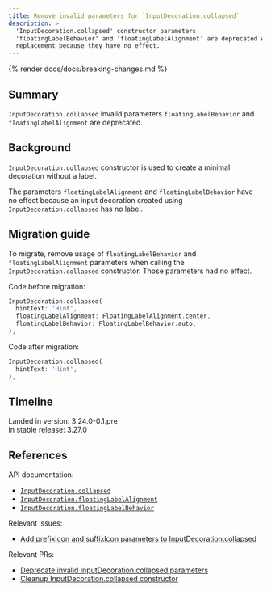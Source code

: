 ```yaml
---
title: Remove invalid parameters for `InputDecoration.collapsed`
description: >
  'InputDecoration.collapsed' constructor parameters
  'floatingLabelBehavior' and 'floatingLabelAlignment' are deprecated without
  replacement because they have no effect.
---
```


{% render docs/docs/breaking-changes.md %}

## Summary

`InputDecoration.collapsed` invalid parameters `floatingLabelBehavior` and
`floatingLabelAlignment` are deprecated.

## Background

`InputDecoration.collapsed` constructor is used to
create a minimal decoration without a label.

The parameters `floatingLabelAlignment` and `floatingLabelBehavior` have
no effect because an input decoration created using
`InputDecoration.collapsed` has no label.

## Migration guide

To migrate, remove usage of `floatingLabelBehavior` and `floatingLabelAlignment`
parameters when calling the `InputDecoration.collapsed` constructor.
Those parameters had no effect.

Code before migration:

```dart
InputDecoration.collapsed(
  hintText: 'Hint',
  floatingLabelAlignment: FloatingLabelAlignment.center,
  floatingLabelBehavior: FloatingLabelBehavior.auto,
),
```

Code after migration:

```dart
InputDecoration.collapsed(
  hintText: 'Hint',
),
```

## Timeline

Landed in version: 3.24.0-0.1.pre<br>
In stable release: 3.27.0

## References

API documentation:

* [`InputDecoration.collapsed`][]
* [`InputDecoration.floatingLabelAlignment`][]
* [`InputDecoration.floatingLabelBehavior`][]

Relevant issues:

* [Add prefixIcon and suffixIcon parameters to InputDecoration.collapsed][]

Relevant PRs:

* [Deprecate invalid InputDecoration.collapsed parameters][]
* [Cleanup InputDecoration.collapsed constructor][]

[`InputDecoration.collapsed`]: {{site.api}}/flutter/material/InputDecoration/InputDecoration.collapsed.html
[`InputDecoration.floatingLabelAlignment`]: {{site.api}}/flutter/material/InputDecoration/floatingLabelAlignment.html
[`InputDecoration.floatingLabelBehavior`]: {{site.api}}/flutter/material/InputDecoration/floatingLabelBehavior.html

[Add prefixIcon and suffixIcon parameters to InputDecoration.collapsed]: {{site.repo.flutter}}/issues/61331
[Deprecate invalid InputDecoration.collapsed parameters]: {{site.repo.flutter}}/pull/152486
[Cleanup InputDecoration.collapsed constructor]: {{site.repo.flutter}}/pull/152165

